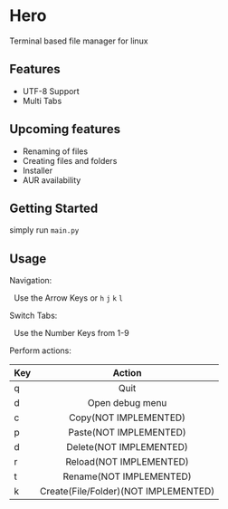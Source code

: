 Hero
============
Terminal based file manager for linux

Features
--------
* UTF-8 Support
* Multi Tabs

Upcoming features
--------
* Renaming  of files
* Creating files and folders
* Installer
* AUR availability

Getting Started
--------
simply run `main.py` 

Usage
--------
Navigation:  

&nbsp;&nbsp;Use the Arrow Keys or `h` `j` `k` `l` 

Switch Tabs:  

&nbsp;&nbsp;Use the Number Keys from 1-9  

Perform actions:  


| Key           | Action                                |
| ------------- |:-------------------------------------:|
| q             | Quit                                  |
| d             | Open debug menu                       |
| c             | Copy(NOT IMPLEMENTED)                 |
| p             | Paste(NOT IMPLEMENTED)                |
| d             | Delete(NOT IMPLEMENTED)               |
| r             | Reload(NOT IMPLEMENTED)               |
| t             | Rename(NOT IMPLEMENTED)               |
| k             | Create(File/Folder)(NOT IMPLEMENTED)  |
